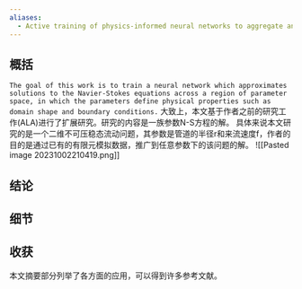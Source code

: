 ```yaml
---
aliases:
  - Active training of physics-informed neural networks to aggregate and interpolate parametric solutions to the Navier-Stokes equations
---
```

## 概括
``The goal of this work is to train a neural network which approximates solutions to the Navier-Stokes equations across a region of parameter space, in which the parameters define physical properties such as domain shape and boundary conditions.``
大致上，本文基于作者之前的研究工作(ALA)进行了扩展研究。研究的内容是一族参数N-S方程的解。
具体来说本文研究的是一个二维不可压稳态流动问题，其参数是管道的半径r和来流速度f，作者的目的是通过已有的有限元模拟数据，推广到任意参数下的该问题的解。
![[Pasted image 20231002210419.png]]
## 结论

## 细节

## 收获
本文摘要部分列举了各方面的应用，可以得到许多参考文献。